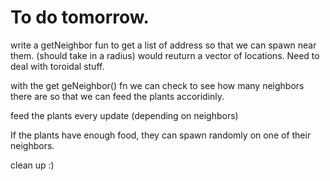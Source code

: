 # To do tomorrow. 
write a getNeighbor fun to get a list of address so that we can spawn near them. (should take in a radius) 
would reuturn a vector of locations. 
Need to deal with toroidal stuff. 

with the get geNeighbor() fn we can check to see how many neighbors there are so that we can feed the plants accoridinly. 

feed the plants every update (depending on neighbors) 

If the plants have enough food, they can spawn randomly on one of their neighbors. 

clean up :) 
